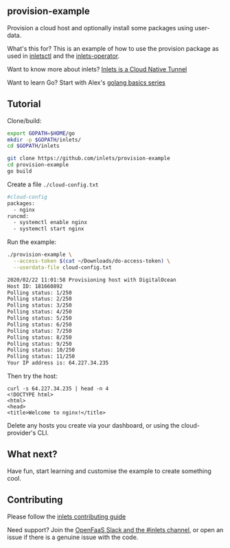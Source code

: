 ## provision-example

Provision a cloud host and optionally install some packages using user-data.

What's this for? This is an example of how to use the provision package as used in [inletsctl](https://github.com/inlets/inletsctl) and the [inlets-operator](https://github.com/inlets/inlets-operator). 

Want to know more about inlets? [Inlets is a Cloud Native Tunnel](https://docs.inlets.dev/)

Want to learn Go? Start with Alex's [golang basics series](https://blog.alexellis.io/tag/golang-basics/)

## Tutorial

Clone/build:

```sh
export GOPATH=$HOME/go
mkdir -p $GOPATH/inlets/
cd $GOPATH/inlets

git clone https://github.com/inlets/provision-example
cd provision-example
go build
```

Create a file `./cloud-config.txt`

```sh
#cloud-config
packages:
  - nginx
runcmd:
  - systemctl enable nginx
  - systemctl start nginx
```

Run the example:

```sh
./provision-example \
  --access-token $(cat ~/Downloads/do-access-token) \
  --userdata-file cloud-config.txt

2020/02/22 11:01:58 Provisioning host with DigitalOcean
Host ID: 181660892
Polling status: 1/250
Polling status: 2/250
Polling status: 3/250
Polling status: 4/250
Polling status: 5/250
Polling status: 6/250
Polling status: 7/250
Polling status: 8/250
Polling status: 9/250
Polling status: 10/250
Polling status: 11/250
Your IP address is: 64.227.34.235
```

Then try the host:

```
curl -s 64.227.34.235 | head -n 4
<!DOCTYPE html>
<html>
<head>
<title>Welcome to nginx!</title>
```

Delete any hosts you create via your dashboard, or using the cloud-provider's CLI.

## What next?

Have fun, start learning and customise the example to create something cool.

## Contributing

Please follow the [inlets contributing guide](https://github.com/inlets/inlets/blob/master/CONTRIBUTING.md)

Need support? Join the [OpenFaaS Slack and the #inlets channel](https://slack.openfaas.io/), or open an issue if there is a genuine issue with the code.
